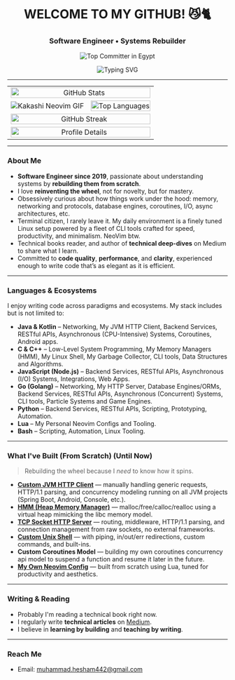 <h1 align="center"> WELCOME TO MY GITHUB! 😼🐈 </h1>
<h3 align="center"> Software Engineer • Systems Rebuilder </h3>

<p align="center">
  <img src="https://user-badge.committers.top/egypt/muhammadzkralla.svg" alt="Top Committer in Egypt" />
</p>

<div align="center" style="max-width: 100%; overflow: hidden;">
  <img src="https://readme-typing-svg.herokuapp.com?font=Fira+Code&weight=500&pause=1000&color=32CD32&center=true&vCenter=true&width=800&lines=Rebuilding+Complex+Systems+from+Scratch;Engineer+by+Practice,+Internals+Geek;Writing,+Reading,+and+Reimagining+Software+Every+Day" alt="Typing SVG">
</div>

---

<!-- Stats Table with GIF -->
<table align="center" style="width: 100%; max-width: 800px; margin: auto; border-collapse: collapse;">
  <tr>
    <td colspan="2" style="text-align: center;">
      <img src="https://github-readme-stats.vercel.app/api?username=muhammadzkralla&theme=chartreuse-dark&hide_border=false&include_all_commits=true&count_private=true&show=discussions_started,prs_merged,prs_merged_percentage" alt="GitHub Stats" style="width: 100%; max-width: 800px;" />
    </td>
  </tr>
  <tr>
    <td style="text-align: center;">
      <img src="https://github.com/user-attachments/assets/785be6f0-ff4b-4db2-b314-b3ab1f5a88aa" alt="Kakashi Neovim GIF" style="display: block; margin: 0 auto;">
    </td>
    <td style="text-align: center;">
      <img src="https://github-readme-stats.vercel.app/api/top-langs?username=muhammadzkralla&layout=compact&langs_count=20&show_icons=true&locale=en&theme=chartreuse-dark" alt="Top Languages" style="width: 100%; max-width: 400px;" />
    </td>
  </tr>
  <tr>
    <td colspan="2" style="text-align: center;">
      <img src="https://streak-stats.demolab.com/?user=muhammadzkralla&theme=chartreuse-dark" alt="GitHub Streak" style="width: 100%; max-width: 800px;" />
    </td>
  </tr>
  <tr>
    <td colspan="2" style="text-align: center;">
      <img src="http://github-profile-summary-cards.vercel.app/api/cards/profile-details?username=muhammadzkralla&theme=gruvbox" alt="Profile Details" style="width: 100%; max-width: 800px;" />
    </td>
  </tr>
</table>

---

### About Me

- **Software Engineer since 2019**, passionate about understanding systems by **rebuilding them from scratch**.
- I love **reinventing the wheel**, not for novelty, but for mastery.
- Obsessively curious about how things work under the hood: memory, networking and protocols, database engines, coroutines, I/O, async architectures, etc.
- Terminal citizen, I rarely leave it. My daily environment is a finely tuned Linux setup powered by a fleet of CLI tools crafted for speed, productivity, and minimalism. NeoVim btw.
- Technical books reader, and author of **technical deep-dives** on Medium to share what I learn.
- Committed to **code quality**, **performance**, and **clarity**, experienced enough to write code that’s as elegant as it is efficient.

---

### Languages & Ecosystems

I enjoy writing code across paradigms and ecosystems. My stack includes but is not limited to:

- **Java & Kotlin** – Networking, My JVM HTTP Client, Backend Services, RESTful APIs, Asynchronous (CPU-Intensive) Systems, Coroutines, Android apps.
- **C & C++** – Low-Level System Programming, My Memory Managers (HMM), My Linux Shell, My Garbage Collector, CLI tools, Data Structures and Algorithms.
- **JavaScript (Node.js)** – Backend Services, RESTful APIs, Asynchronous (I/O) Systems, Integrations, Web Apps.
- **Go (Golang)** – Networking, My HTTP Server, Database Engines/ORMs, Backend Services, RESTful APIs, Asynchronous (Concurrent) Systems, CLI tools, Particle Systems and Game Engines.
- **Python** – Backend Services, RESTful APIs, Scripting, Prototyping, Automation.
- **Lua** – My Personal Neovim Configs and Tooling.
- **Bash** – Scripting, Automation, Linux Tooling.

---

### What I've Built (From Scratch) (Until Now)

> Rebuilding the wheel because I *need* to know how it spins.

-  [**Custom JVM HTTP Client**](https://github.com/muhammadzkralla/ZHttp) — manually handling generic requests, HTTP/1.1 parsing, and concurrency modeling running on all JVM projects (Spring Boot, Android, Console, etc.).
-  [**HMM (Heap Memory Manager)**](https://github.com/muhammadzkralla/STM/tree/main/ZHeap_Phase2) — malloc/free/calloc/realloc using a virtual heap mimicking the libc memory model.
-  [**TCP Socket HTTP Server**](https://github.com/muhammadzkralla/zttp) — routing, middleware, HTTP/1.1 parsing, and connection management from raw sockets, no external frameworks.
-  [**Custom Unix Shell**](https://github.com/muhammadzkralla/super_simple_shell) — with piping, in/out/err redirections, custom commands, and built-ins.
-  **Custom Coroutines Model** — building my own coroutines concurrency api model to suspend a function and resume it later in the future.
-  [**My Own Neovim Config**](https://github.com/muhammadzkralla/zvim.nvim) — built from scratch using Lua, tuned for productivity and aesthetics.

---

###  Writing & Reading

-  Probably I'm reading a technical book right now.
-  I regularly write **technical articles** on [Medium](https://medium.com/@muhammad.heshamyt).
-  I believe in **learning by building** and **teaching by writing**.

---

###  Reach Me

-  Email: [muhammad.hesham442@gmail.com](mailto:muhammad.hesham442@gmail.com)
